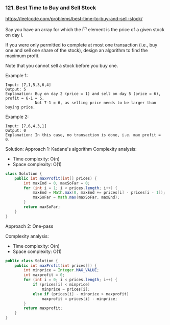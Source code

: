 ### 121. Best Time to Buy and Sell Stock
https://leetcode.com/problems/best-time-to-buy-and-sell-stock/

Say you have an array for which the i<sup>th</sup> element is the price of a given stock on day i.

If you were only permitted to complete at most one transaction (i.e., buy one and sell one share of the stock), design an algorithm to find the maximum profit.

Note that you cannot sell a stock before you buy one.

Example 1:
```
Input: [7,1,5,3,6,4]
Output: 5
Explanation: Buy on day 2 (price = 1) and sell on day 5 (price = 6), profit = 6-1 = 5.
             Not 7-1 = 6, as selling price needs to be larger than buying price.
```
Example 2:
```
Input: [7,6,4,3,1]
Output: 0
Explanation: In this case, no transaction is done, i.e. max profit = 0.
```
Solution:
Approach 1: Kadane's algorithm
Complexity analysis:
- Time complexity: O(n)
- Space complexity: O(1)

```java
class Solution {
    public int maxProfit(int[] prices) {
        int maxEnd = 0, maxSoFar = 0;
        for (int i = 1; i < prices.length; i++) {
            maxEnd = Math.max(0, maxEnd += prices[i] - prices[i - 1]);
            maxSoFar = Math.max(maxSoFar, maxEnd);
        }
        return maxSoFar;
    }
}
```

Approach 2: One-pass

Complexity analysis:
- Time complexity: O(n)
- Space complexity: O(1)

```java
public class Solution {
    public int maxProfit(int prices[]) {
        int minprice = Integer.MAX_VALUE;
        int maxprofit = 0;
        for (int i = 0; i < prices.length; i++) {
            if (prices[i] < minprice)
                minprice = prices[i];
            else if (prices[i] - minprice > maxprofit)
                maxprofit = prices[i] - minprice;
        }
        return maxprofit;
    }
}
```